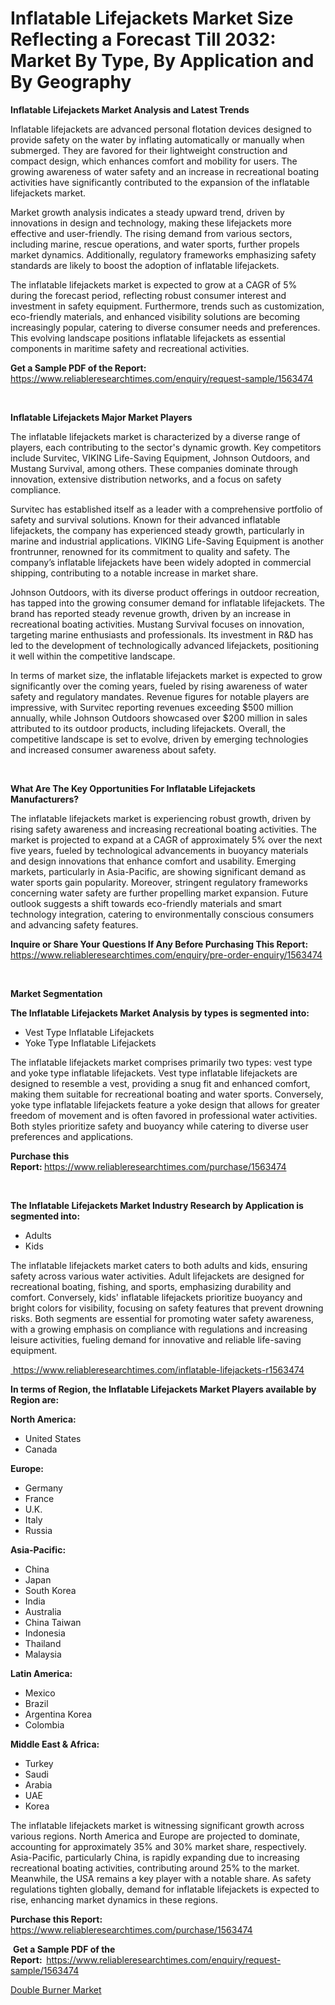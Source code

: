 <p><h1>Inflatable Lifejackets Market Size Reflecting a Forecast Till 2032: Market By Type, By Application and By Geography</h1></p><p><strong>Inflatable Lifejackets Market Analysis and Latest Trends</strong></p>
<p><p>Inflatable lifejackets are advanced personal flotation devices designed to provide safety on the water by inflating automatically or manually when submerged. They are favored for their lightweight construction and compact design, which enhances comfort and mobility for users. The growing awareness of water safety and an increase in recreational boating activities have significantly contributed to the expansion of the inflatable lifejackets market.</p><p>Market growth analysis indicates a steady upward trend, driven by innovations in design and technology, making these lifejackets more effective and user-friendly. The rising demand from various sectors, including marine, rescue operations, and water sports, further propels market dynamics. Additionally, regulatory frameworks emphasizing safety standards are likely to boost the adoption of inflatable lifejackets.</p><p>The inflatable lifejackets market is expected to grow at a CAGR of 5% during the forecast period, reflecting robust consumer interest and investment in safety equipment. Furthermore, trends such as customization, eco-friendly materials, and enhanced visibility solutions are becoming increasingly popular, catering to diverse consumer needs and preferences. This evolving landscape positions inflatable lifejackets as essential components in maritime safety and recreational activities.</p></p>
<p><strong>Get a Sample PDF of the Report:&nbsp;</strong> <a href="https://www.reliableresearchtimes.com/enquiry/request-sample/1563474?utm_campaign=2931&utm_medium=2&utm_source=Github&utm_content=ia&utm_term=05042025&utm_id=inflatable-lifejackets">https://www.reliableresearchtimes.com/enquiry/request-sample/1563474</a></p>
<p>&nbsp;</p>
<p><strong>Inflatable Lifejackets Major Market Players</strong></p>
<p><p>The inflatable lifejackets market is characterized by a diverse range of players, each contributing to the sector's dynamic growth. Key competitors include Survitec, VIKING Life-Saving Equipment, Johnson Outdoors, and Mustang Survival, among others. These companies dominate through innovation, extensive distribution networks, and a focus on safety compliance.</p><p>Survitec has established itself as a leader with a comprehensive portfolio of safety and survival solutions. Known for their advanced inflatable lifejackets, the company has experienced steady growth, particularly in marine and industrial applications. VIKING Life-Saving Equipment is another frontrunner, renowned for its commitment to quality and safety. The company’s inflatable lifejackets have been widely adopted in commercial shipping, contributing to a notable increase in market share.</p><p>Johnson Outdoors, with its diverse product offerings in outdoor recreation, has tapped into the growing consumer demand for inflatable lifejackets. The brand has reported steady revenue growth, driven by an increase in recreational boating activities. Mustang Survival focuses on innovation, targeting marine enthusiasts and professionals. Its investment in R&D has led to the development of technologically advanced lifejackets, positioning it well within the competitive landscape.</p><p>In terms of market size, the inflatable lifejackets market is expected to grow significantly over the coming years, fueled by rising awareness of water safety and regulatory mandates. Revenue figures for notable players are impressive, with Survitec reporting revenues exceeding $500 million annually, while Johnson Outdoors showcased over $200 million in sales attributed to its outdoor products, including lifejackets. Overall, the competitive landscape is set to evolve, driven by emerging technologies and increased consumer awareness about safety.</p></p>
<p>&nbsp;</p>
<p><strong>What Are The Key Opportunities For Inflatable Lifejackets Manufacturers?</strong></p>
<p><p>The inflatable lifejackets market is experiencing robust growth, driven by rising safety awareness and increasing recreational boating activities. The market is projected to expand at a CAGR of approximately 5% over the next five years, fueled by technological advancements in buoyancy materials and design innovations that enhance comfort and usability. Emerging markets, particularly in Asia-Pacific, are showing significant demand as water sports gain popularity. Moreover, stringent regulatory frameworks concerning water safety are further propelling market expansion. Future outlook suggests a shift towards eco-friendly materials and smart technology integration, catering to environmentally conscious consumers and advancing safety features.</p></p>
<p><strong>Inquire or Share Your Questions If Any Before Purchasing This Report:</strong> <a href="https://www.reliableresearchtimes.com/enquiry/pre-order-enquiry/1563474?utm_campaign=2931&utm_medium=2&utm_source=Github&utm_content=ia&utm_term=05042025&utm_id=inflatable-lifejackets">https://www.reliableresearchtimes.com/enquiry/pre-order-enquiry/1563474</a></p>
<p>&nbsp;</p>
<p><strong>Market Segmentation</strong></p>
<p><strong>The Inflatable Lifejackets Market Analysis by types is segmented into:</strong></p>
<p><ul><li>Vest Type Inflatable Lifejackets</li><li>Yoke Type Inflatable Lifejackets</li></ul></p>
<p><p>The inflatable lifejackets market comprises primarily two types: vest type and yoke type inflatable lifejackets. Vest type inflatable lifejackets are designed to resemble a vest, providing a snug fit and enhanced comfort, making them suitable for recreational boating and water sports. Conversely, yoke type inflatable lifejackets feature a yoke design that allows for greater freedom of movement and is often favored in professional water activities. Both styles prioritize safety and buoyancy while catering to diverse user preferences and applications.</p></p>
<p><strong>Purchase this Report:&nbsp;</strong><a href="https://www.reliableresearchtimes.com/purchase/1563474?utm_campaign=2931&utm_medium=2&utm_source=Github&utm_content=ia&utm_term=05042025&utm_id=inflatable-lifejackets">https://www.reliableresearchtimes.com/purchase/1563474</a></p>
<p>&nbsp;</p>
<p><strong>The Inflatable Lifejackets Market Industry Research by Application is segmented into:</strong></p>
<p><ul><li>Adults</li><li>Kids</li></ul></p>
<p><p>The inflatable lifejackets market caters to both adults and kids, ensuring safety across various water activities. Adult lifejackets are designed for recreational boating, fishing, and sports, emphasizing durability and comfort. Conversely, kids' inflatable lifejackets prioritize buoyancy and bright colors for visibility, focusing on safety features that prevent drowning risks. Both segments are essential for promoting water safety awareness, with a growing emphasis on compliance with regulations and increasing leisure activities, fueling demand for innovative and reliable life-saving equipment.</p></p>
<p><a href="https://www.reliableresearchtimes.com/inflatable-lifejackets-r1563474?utm_campaign=2931&utm_medium=2&utm_source=Github&utm_content=ia&utm_term=05042025&utm_id=inflatable-lifejackets">&nbsp;https://www.reliableresearchtimes.com/inflatable-lifejackets-r1563474</a></p>
<p><strong>In terms of Region, the Inflatable Lifejackets Market Players available by Region are:</strong></p>
<p>
    <p> <strong> North America: </strong>
        <ul>
            <li>United States</li>
            <li>Canada</li>
        </ul>
        </p> 
    <p> <strong> Europe: </strong>
        <ul>
            <li>Germany</li>
            <li>France</li>
            <li>U.K.</li>
            <li>Italy</li>
            <li>Russia</li>
        </ul>
        </p> 
    <p> <strong> Asia-Pacific: </strong>
        <ul>
            <li>China</li>
            <li>Japan</li>
            <li>South Korea</li>
            <li>India</li>
            <li>Australia</li>
            <li>China Taiwan</li>
            <li>Indonesia</li>
            <li>Thailand</li>
            <li>Malaysia</li>
        </ul>
        </p> 
    <p> <strong> Latin America: </strong>
        <ul>
            <li>Mexico</li>
            <li>Brazil</li>
            <li>Argentina Korea</li>
            <li>Colombia</li>
        </ul>
        </p> 
    <p> <strong> Middle East & Africa: </strong>
        <ul>
            <li>Turkey</li>
            <li>Saudi</li>
            <li>Arabia</li>
            <li>UAE</li>
            <li>Korea</li>
        </ul>
    </p>
    </p>
<p><p>The inflatable lifejackets market is witnessing significant growth across various regions. North America and Europe are projected to dominate, accounting for approximately 35% and 30% market share, respectively. Asia-Pacific, particularly China, is rapidly expanding due to increasing recreational boating activities, contributing around 25% to the market. Meanwhile, the USA remains a key player with a notable share. As safety regulations tighten globally, demand for inflatable lifejackets is expected to rise, enhancing market dynamics in these regions.</p></p>
<p><strong>Purchase this Report: </strong><a href="https://www.reliableresearchtimes.com/purchase/1563474?utm_campaign=2931&utm_medium=2&utm_source=Github&utm_content=ia&utm_term=05042025&utm_id=inflatable-lifejackets">https://www.reliableresearchtimes.com/purchase/1563474</a></p>
<p>&nbsp;<strong>Get a Sample PDF of the Report:&nbsp;&nbsp;</strong><a href="https://www.reliableresearchtimes.com/enquiry/request-sample/1563474?utm_campaign=2931&utm_medium=2&utm_source=Github&utm_content=ia&utm_term=05042025&utm_id=inflatable-lifejackets">https://www.reliableresearchtimes.com/enquiry/request-sample/1563474</a></p>
<p><strong></strong></p>
<p><p><a href="https://github.com/ajayanhaizan/Market-Research-Report-List-1/blob/main/double-burner-market.md?utm_campaign=2931&utm_medium=2&utm_source=Github&utm_content=ia&utm_term=05042025&utm_id=inflatable-lifejackets">Double Burner Market</a></p></p>
